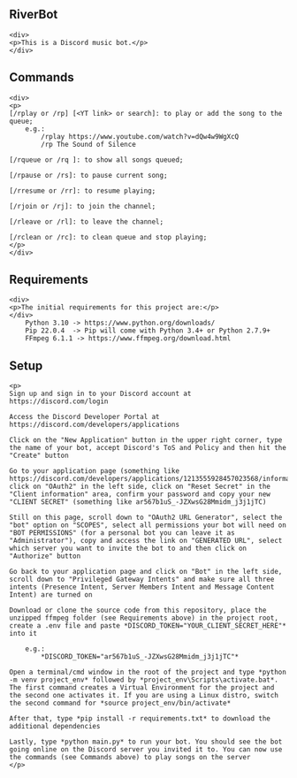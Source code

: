 ## RiverBot

    <div>
    <p>This is a Discord music bot.</p>
    </div>

## Commands

    <div>
    <p>
    [/rplay or /rp] [<YT link> or search]: to play or add the song to the queue;
        e.g.:
            /rplay https://www.youtube.com/watch?v=dQw4w9WgXcQ
            /rp The Sound of Silence

    [/rqueue or /rq ]: to show all songs queued;

    [/rpause or /rs]: to pause current song;

    [/rresume or /rr]: to resume playing;

    [/rjoin or /rj]: to join the channel;

    [/rleave or /rl]: to leave the channel;

    [/rclean or /rc]: to clean queue and stop playing;
    </p>
    </div>

## Requirements

    <div>
    <p>The initial requirements for this project are:</p>
    </div>
        Python 3.10 -> https://www.python.org/downloads/
        Pip 22.0.4  -> Pip will come with Python 3.4+ or Python 2.7.9+
        FFmpeg 6.1.1 -> https://www.ffmpeg.org/download.html


## Setup

    <p>
    Sign up and sign in to your Discord account at https://discord.com/login

    Access the Discord Developer Portal at https://discord.com/developers/applications

    Click on the "New Application" button in the upper right corner, type the name of your bot, accept Discord's ToS and Policy and then hit the "Create" button

    Go to your application page (something like https://discord.com/developers/applications/1213555928457023568/information), click on "OAuth2" in the left side, click on "Reset Secret" in the "Client information" area, confirm your password and copy your new "CLIENT SECRET" (something like ar567b1uS_-JZXwsG28Mmidm_j3j1jTC)

    Still on this page, scroll down to "OAuth2 URL Generator", select the "bot" option on "SCOPES", select all permissions your bot will need on "BOT PERMISSIONS" (for a personal bot you can leave it as "Administrator"), copy and access the link on "GENERATED URL", select which server you want to invite the bot to and then click on "Authorize" button

    Go back to your application page and click on "Bot" in the left side, scroll down to "Privileged Gateway Intents" and make sure all three intents (Presence Intent, Server Members Intent and Message Content Intent) are turned on

    Download or clone the source code from this repository, place the unzipped ffmpeg folder (see Requirements above) in the project root, create a .env file and paste *DISCORD_TOKEN="YOUR_CLIENT_SECRET_HERE"* into it

        e.g.:
            *DISCORD_TOKEN="ar567b1uS_-JZXwsG28Mmidm_j3j1jTC"*

    Open a terminal/cmd window in the root of the project and type *python -m venv project_env* followed by *project_env\Scripts\activate.bat*. The first command creates a Virtual Environment for the project and the second one activates it. If you are using a Linux distro, switch the second command for *source project_env/bin/activate*
    
    After that, type *pip install -r requirements.txt* to download the additional dependencies

    Lastly, type *python main.py* to run your bot. You should see the bot going online on the Discord server you invited it to. You can now use the commands (see Commands above) to play songs on the server
    </p>
